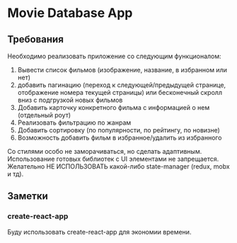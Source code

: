 # Movie Database App

## Требования

Необходимо реализовать приложение со следующим функционалом:

1. Вывести список фильмов (изображение, название, в избранном или нет)
2. добавить пагинацию (переход к следующей/предыдущей странице, отображение номера текущей страницы) или бесконечный скролл вниз с подгрузкой новых фильмов
3. Добавить карточку конкретного фильма с информацией о нем (отдельный роут)
4. Реализовать фильтрацию по жанрам
5. Добавить сортировку (по популярности, по рейтингу, по новизне)
6. Возможность добавить фильм в избранное/удалить из избранного

Со стилями особо не заморачиваться, но сделать адаптивным.
Использование готовых библиотек с UI элементами не запрещается.
Желательно НЕ ИСПОЛЬЗОВАТЬ какой-либо state-manager (redux, mobx и тд).

## Заметки

### create-react-app

Буду использовать create-react-app для экономии времени.
